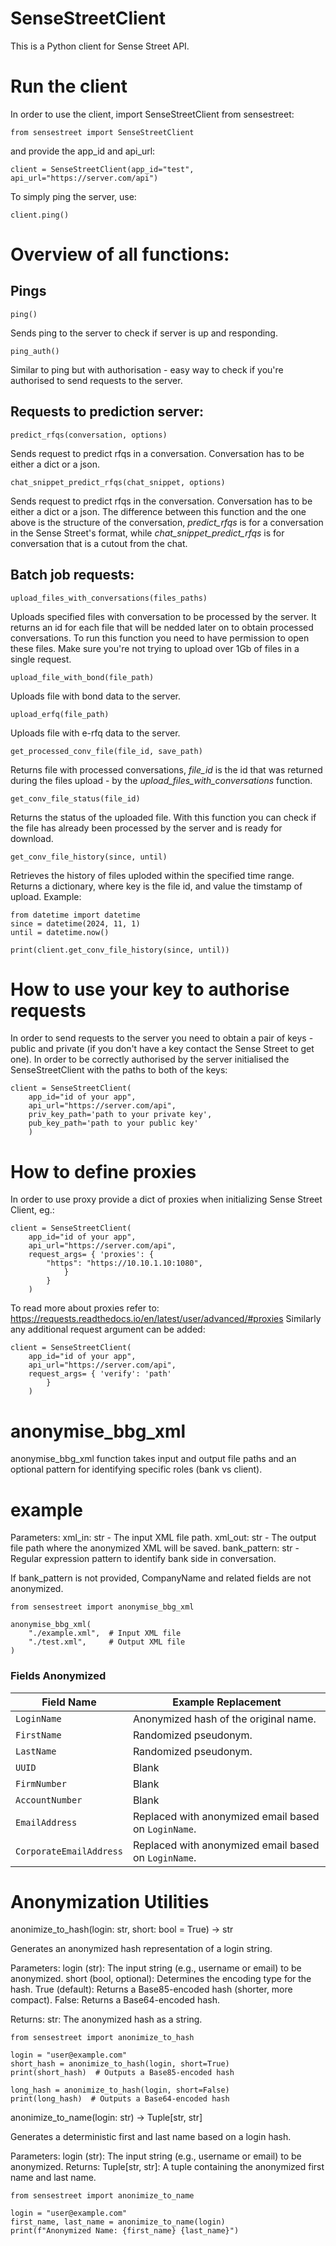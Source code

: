 # SenseStreetClient
This is a Python client for Sense Street API.

# Run the client
In order to use the client, import SenseStreetClient from sensestreet:
```
from sensestreet import SenseStreetClient
```
and provide the app_id and api_url:
```
client = SenseStreetClient(app_id="test", api_url="https://server.com/api")
```
To simply ping the server, use:
```
client.ping()
```

# Overview of all functions:

## Pings
```
ping()
```
Sends ping to the server to check if server is up and responding.

```
ping_auth()
```
Similar to ping but with authorisation - easy way to check if you're authorised to send requests to the server.

## Requests to prediction server:

```
predict_rfqs(conversation, options)
```
Sends request to predict rfqs in a conversation. Conversation has to be either a dict or a json.

```
chat_snippet_predict_rfqs(chat_snippet, options)
```
Sends request to predict rfqs in the conversation. Conversation has to be either a dict or a json. The difference between this function and the one above is the structure of the conversation, <em>predict_rfqs</em> is for a conversation in the Sense Street's format, while <em>chat_snippet_predict_rfqs</em> is for conversation that is a cutout from the chat.

## Batch job requests:
```
upload_files_with_conversations(files_paths)
```
Uploads specified files with conversation to be processed by the server. It returns an id for each file that will be nedded later on to obtain processed conversations. To run this function you need to have permission to open these files. Make sure you're not trying to upload over 1Gb of files in a single request.

```
upload_file_with_bond(file_path)
```
Uploads file with bond data to the server.

```
upload_erfq(file_path)
```
Uploads file with e-rfq data to the server.

```
get_processed_conv_file(file_id, save_path)
```
Returns file with processed conversations, <em>file_id</em> is the id that was returned during the files upload - by the <em>upload_files_with_conversations</em> function.

```
get_conv_file_status(file_id)
```
Returns the status of the uploaded file. With this function you can check if the file has already been processed by the server and is ready for download.

```
get_conv_file_history(since, until)
```
Retrieves the history of files uploded within the specified time range.  Returns a dictionary, where key is the file id, and value the timstamp of upload.
Example: 
```
from datetime import datetime
since = datetime(2024, 11, 1)
until = datetime.now()

print(client.get_conv_file_history(since, until))
```


# How to use your key to authorise requests
In order to send requests to the server you need to obtain a pair of keys - public and private (if you don't have a key contact the Sense Street to get one). In order to be correctly authorised by the server initialised the SenseStreetClient with the paths to both of the keys:

```
client = SenseStreetClient(
    app_id="id of your app",
    api_url="https://server.com/api",
    priv_key_path='path to your private key',
    pub_key_path='path to your public key'
    )
```

# How to define proxies
In order to use proxy provide a dict of proxies when initializing Sense Street Client, eg.:
```
client = SenseStreetClient(
    app_id="id of your app",
    api_url="https://server.com/api",
    request_args= { 'proxies': {
        "https": "https://10.10.1.10:1080",
            }
        }
    )
```

To read more about proxies refer to: https://requests.readthedocs.io/en/latest/user/advanced/#proxies
Similarly any additional request argument can be added:

```
client = SenseStreetClient(
    app_id="id of your app",
    api_url="https://server.com/api",
    request_args= { 'verify': 'path'
        }
    )
```

# anonymise_bbg_xml
anonymise_bbg_xml function takes input and output file paths and an optional pattern for identifying specific roles (bank vs client).

# example
Parameters:
xml_in: str - The input XML file path.
xml_out: str - The output file path where the anonymized XML will be saved.
bank_pattern: str - Regular expression pattern to identify bank side in conversation.

If bank_pattern is not provided, CompanyName and related fields are not anonymized.
```
from sensestreet import anonymise_bbg_xml

anonymise_bbg_xml(
    "./example.xml",  # Input XML file
    "./test.xml",     # Output XML file
)
```

### Fields Anonymized

| Field Name           | Example Replacement                  |
|-----------------------|---------------------------------------|
| `LoginName`          | Anonymized hash of the original name. |
| `FirstName`          | Randomized pseudonym.                 |
| `LastName`           | Randomized pseudonym.                 |
| `UUID`               | Blank  |
| `FirmNumber`         | Blank  |
| `AccountNumber`      | Blank  |
| `EmailAddress`       | Replaced with anonymized email based on `LoginName`. |
| `CorporateEmailAddress` | Replaced with anonymized email based on `LoginName`. |

# Anonymization Utilities

anonimize_to_hash(login: str, short: bool = True) -> str

Generates an anonymized hash representation of a login string.

Parameters:
login (str): The input string (e.g., username or email) to be anonymized.
short (bool, optional): Determines the encoding type for the hash.
True (default): Returns a Base85-encoded hash (shorter, more compact).
False: Returns a Base64-encoded hash.

Returns:
str: The anonymized hash as a string.

```
from sensestreet import anonimize_to_hash

login = "user@example.com"
short_hash = anonimize_to_hash(login, short=True)
print(short_hash)  # Outputs a Base85-encoded hash

long_hash = anonimize_to_hash(login, short=False)
print(long_hash)  # Outputs a Base64-encoded hash

```

anonimize_to_name(login: str) -> Tuple[str, str]

Generates a deterministic first and last name based on a login hash.

Parameters:
login (str): The input string (e.g., username or email) to be anonymized.
Returns:
Tuple[str, str]: A tuple containing the anonymized first name and last name.

```
from sensestreet import anonimize_to_name

login = "user@example.com"
first_name, last_name = anonimize_to_name(login)
print(f"Anonymized Name: {first_name} {last_name}")
```